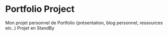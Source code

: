 # Portfolio Project
Mon projet personnel de Portfolio (présentation, blog personnel, ressources etc..)
Projet en StandBy
